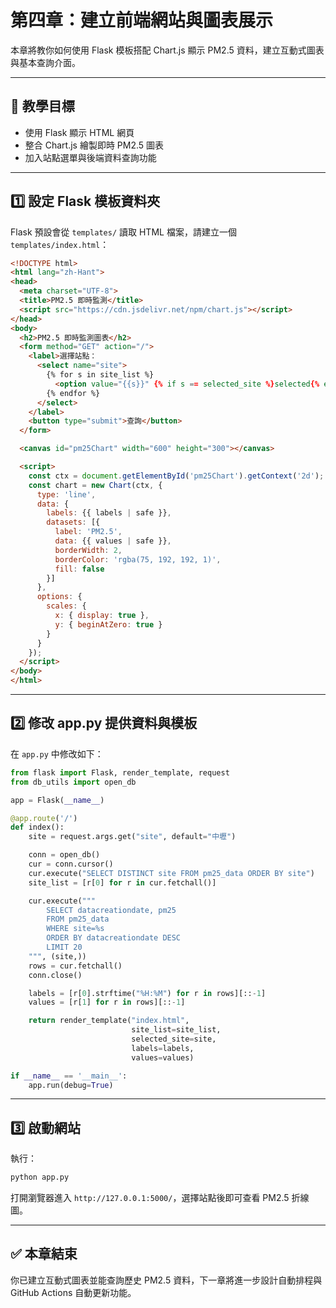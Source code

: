 # 第四章：建立前端網站與圖表展示

本章將教你如何使用 Flask 模板搭配 Chart.js 顯示 PM2.5 資料，建立互動式圖表與基本查詢介面。

---

## 🎯 教學目標

- 使用 Flask 顯示 HTML 網頁
- 整合 Chart.js 繪製即時 PM2.5 圖表
- 加入站點選單與後端資料查詢功能

---

## 1️⃣ 設定 Flask 模板資料夾

Flask 預設會從 `templates/` 讀取 HTML 檔案，請建立一個 `templates/index.html`：

```html
<!DOCTYPE html>
<html lang="zh-Hant">
<head>
  <meta charset="UTF-8">
  <title>PM2.5 即時監測</title>
  <script src="https://cdn.jsdelivr.net/npm/chart.js"></script>
</head>
<body>
  <h2>PM2.5 即時監測圖表</h2>
  <form method="GET" action="/">
    <label>選擇站點：
      <select name="site">
        {% for s in site_list %}
          <option value="{{s}}" {% if s == selected_site %}selected{% endif %}>{{s}}</option>
        {% endfor %}
      </select>
    </label>
    <button type="submit">查詢</button>
  </form>

  <canvas id="pm25Chart" width="600" height="300"></canvas>

  <script>
    const ctx = document.getElementById('pm25Chart').getContext('2d');
    const chart = new Chart(ctx, {
      type: 'line',
      data: {
        labels: {{ labels | safe }},
        datasets: [{
          label: 'PM2.5',
          data: {{ values | safe }},
          borderWidth: 2,
          borderColor: 'rgba(75, 192, 192, 1)',
          fill: false
        }]
      },
      options: {
        scales: {
          x: { display: true },
          y: { beginAtZero: true }
        }
      }
    });
  </script>
</body>
</html>
```

---

## 2️⃣ 修改 app.py 提供資料與模板

在 `app.py` 中修改如下：

```python
from flask import Flask, render_template, request
from db_utils import open_db

app = Flask(__name__)

@app.route('/')
def index():
    site = request.args.get("site", default="中壢")

    conn = open_db()
    cur = conn.cursor()
    cur.execute("SELECT DISTINCT site FROM pm25_data ORDER BY site")
    site_list = [r[0] for r in cur.fetchall()]

    cur.execute("""
        SELECT datacreationdate, pm25
        FROM pm25_data
        WHERE site=%s
        ORDER BY datacreationdate DESC
        LIMIT 20
    """, (site,))
    rows = cur.fetchall()
    conn.close()

    labels = [r[0].strftime("%H:%M") for r in rows][::-1]
    values = [r[1] for r in rows][::-1]

    return render_template("index.html",
                           site_list=site_list,
                           selected_site=site,
                           labels=labels,
                           values=values)

if __name__ == '__main__':
    app.run(debug=True)
```

---

## 3️⃣ 啟動網站

執行：

```bash
python app.py
```

打開瀏覽器進入 `http://127.0.0.1:5000/`，選擇站點後即可查看 PM2.5 折線圖。

---

## ✅ 本章結束

你已建立互動式圖表並能查詢歷史 PM2.5 資料，下一章將進一步設計自動排程與 GitHub Actions 自動更新功能。
